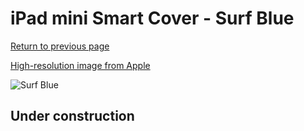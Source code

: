 # iPad mini Smart Cover - Surf Blue

[Return to previous page](/ipad_mini4)

[High-resolution image from Apple](https://store.storeimages.cdn-apple.com/8756/as-images.apple.com/is/MY1V2?wid=4500&hei=4500&fmt=png)

<div style="width: 512px"><img src="/almost_uncompressed/MY1V2.webp" alt="Surf Blue"></div>

## Under construction
